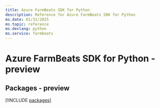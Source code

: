 ```yaml
---
title: Azure FarmBeats SDK for Python
description: Reference for Azure FarmBeats SDK for Python
ms.date: 01/31/2025
ms.topic: reference
ms.devlang: python
ms.service: farmbeats
---
```

# Azure FarmBeats SDK for Python - preview
## Packages - preview
[!INCLUDE [packages](farmbeats-index.md)]